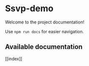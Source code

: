 # Ssvp-demo

Welcome to the project documentation!

Use `npm run docs` for easier navigation.

## Available documentation

[[index]]
